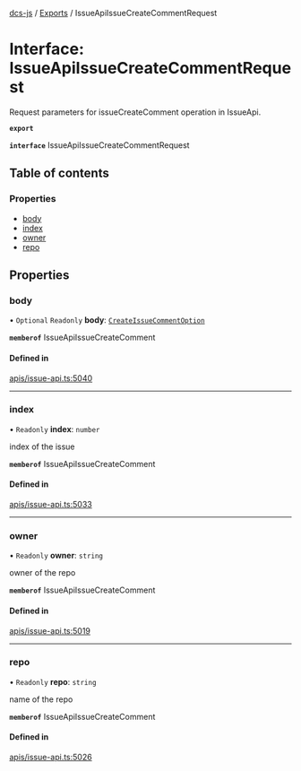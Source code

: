 [dcs-js](../README.md) / [Exports](../modules.md) / IssueApiIssueCreateCommentRequest

# Interface: IssueApiIssueCreateCommentRequest

Request parameters for issueCreateComment operation in IssueApi.

**`export`**

**`interface`** IssueApiIssueCreateCommentRequest

## Table of contents

### Properties

- [body](IssueApiIssueCreateCommentRequest.md#body)
- [index](IssueApiIssueCreateCommentRequest.md#index)
- [owner](IssueApiIssueCreateCommentRequest.md#owner)
- [repo](IssueApiIssueCreateCommentRequest.md#repo)

## Properties

### <a id="body" name="body"></a> body

• `Optional` `Readonly` **body**: [`CreateIssueCommentOption`](CreateIssueCommentOption.md)

**`memberof`** IssueApiIssueCreateComment

#### Defined in

[apis/issue-api.ts:5040](https://github.com/unfoldingWord/dcs-js/blob/b29eb7a/apis/issue-api.ts#L5040)

___

### <a id="index" name="index"></a> index

• `Readonly` **index**: `number`

index of the issue

**`memberof`** IssueApiIssueCreateComment

#### Defined in

[apis/issue-api.ts:5033](https://github.com/unfoldingWord/dcs-js/blob/b29eb7a/apis/issue-api.ts#L5033)

___

### <a id="owner" name="owner"></a> owner

• `Readonly` **owner**: `string`

owner of the repo

**`memberof`** IssueApiIssueCreateComment

#### Defined in

[apis/issue-api.ts:5019](https://github.com/unfoldingWord/dcs-js/blob/b29eb7a/apis/issue-api.ts#L5019)

___

### <a id="repo" name="repo"></a> repo

• `Readonly` **repo**: `string`

name of the repo

**`memberof`** IssueApiIssueCreateComment

#### Defined in

[apis/issue-api.ts:5026](https://github.com/unfoldingWord/dcs-js/blob/b29eb7a/apis/issue-api.ts#L5026)

